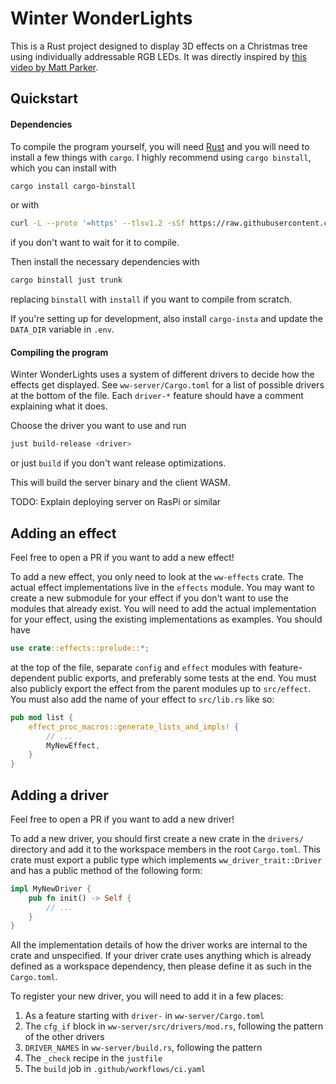 # Winter WonderLights

This is a Rust project designed to display 3D effects on a Christmas tree using individually
addressable RGB LEDs. It was directly inspired by [this video by Matt
Parker](https://www.youtube.com/watch?v=TvlpIojusBE).

## Quickstart

#### Dependencies

To compile the program yourself, you will need [Rust](https://rustup.rs/) and you will need to
install a few things with `cargo`. I highly recommend using `cargo binstall`, which you can install
with
```bash
cargo install cargo-binstall
```
or with
```bash
curl -L --proto '=https' --tlsv1.2 -sSf https://raw.githubusercontent.com/cargo-bins/cargo-binstall/main/install-from-binstall-release.sh | bash
```
if you don't want to wait for it to compile.

Then install the necessary dependencies with
```bash
cargo binstall just trunk
```
replacing `binstall` with `install` if you want to compile from scratch.

If you're setting up for development, also install `cargo-insta` and update the `DATA_DIR` variable
in `.env`.

#### Compiling the program

Winter WonderLights uses a system of different drivers to decide how the effects get displayed. See
`ww-server/Cargo.toml` for a list of possible drivers at the bottom of the
file. Each `driver-*` feature should have a comment explaining what it does.

Choose the driver you want to use and run
```bash
just build-release <driver>
```
or just `build` if you don't want release optimizations.

This will build the server binary and the client WASM.

TODO: Explain deploying server on RasPi or similar

## Adding an effect

Feel free to open a PR if you want to add a new effect!

To add a new effect, you only need to look at the `ww-effects` crate. The actual effect
implementations live in the `effects` module. You may want to create a new submodule for your
effect if you don't want to use the modules that already exist. You will need to add the actual
implementation for your effect, using the existing implementations as examples. You should have
```rust
use crate::effects::prelude::*;
```
at the top of the file, separate `config` and `effect` modules with feature-dependent public
exports, and preferably some tests at the end. You must also publicly export the effect from the
parent modules up to `src/effect`. You must also add the name of your effect to `src/lib.rs` like
so:
```rust
pub mod list {
    effect_proc_macros::generate_lists_and_impls! {
        // ...
        MyNewEffect,
    }
}
```

## Adding a driver

Feel free to open a PR if you want to add a new driver!

To add a new driver, you should first create a new crate in the `drivers/` directory and add it to the
workspace members in the root `Cargo.toml`. This crate must export a public type which implements
`ww_driver_trait::Driver` and has a public method of the following form:
```rust
impl MyNewDriver {
    pub fn init() -> Self {
        // ...
    }
}
```

All the implementation details of how the driver works are internal to the crate and unspecified.
If your driver crate uses anything which is already defined as a workspace dependency, then
please define it as such in the `Cargo.toml`.

To register your new driver, you will need to add it in a few places:
1. As a feature starting with `driver-` in `ww-server/Cargo.toml`
1. The `cfg_if` block in `ww-server/src/drivers/mod.rs`, following the pattern of the other drivers
1. `DRIVER_NAMES` in `ww-server/build.rs`, following the pattern
1. The `_check` recipe in the `justfile`
1. The `build` job in `.github/workflows/ci.yaml`

